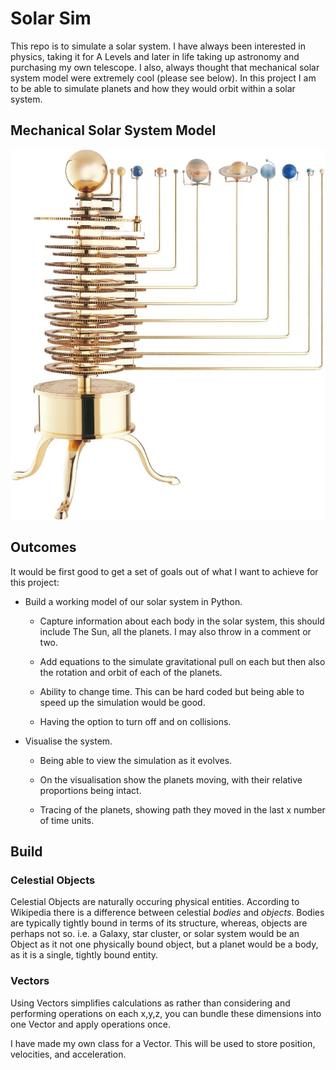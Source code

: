 # Solar Sim

This repo is to simulate a solar system. I have always been interested in physics, taking it for A Levels and later in life taking up astronomy and purchasing my own telescope. I also, always thought that mechanical solar system model were extremely cool (please see below). In this project I am to be able to simulate planets and how they would orbit within a solar system.

## Mechanical Solar System Model

![alt text](readme_images/image.png)

## Outcomes

It would be first good to get a set of goals out of what I want to achieve for this project:

- Build a working model of our solar system in Python.
  - Capture information about each body in the solar system, this should include The Sun, all the planets. I may also throw in a comment or two.
  
  - Add equations to the simulate gravitational pull on each but then also the rotation and orbit of each of the planets.

  - Ability to change time. This can be hard coded but being able to speed up the simulation would be good.

  - Having the option to turn off and on collisions.

- Visualise the system.

  - Being able to view the simulation as it evolves.

  - On the visualisation show the planets moving, with their relative proportions being intact.

  - Tracing of the planets, showing path they moved in the last x number of time units.

## Build

### Celestial Objects

Celestial Objects are naturally occuring physical entities. According to Wikipedia there is a  difference between celestial *bodies* and *objects*.
Bodies are typically tightly bound in terms of its structure, whereas, objects are perhaps not so. i.e. a Galaxy, star cluster, or solar system would be an Object as it not one physically bound object, but a planet would be a body, as it is a single, tightly bound entity.

### Vectors

Using Vectors simplifies calculations as rather than considering and performing operations on each x,y,z, you can bundle these dimensions into one Vector and apply operations once.

I have made my own class for a Vector. This will be used to store position, velocities, and acceleration.